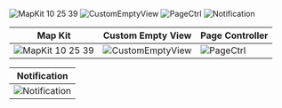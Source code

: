 ![MapKit 10 25 39](https://user-images.githubusercontent.com/38347138/127763020-7c0e37d0-be0e-4116-93bf-162164949f3c.gif)
![CustomEmptyView](https://user-images.githubusercontent.com/38347138/127927874-b939a26f-6e0e-4014-9362-ab1bb4cdb7fb.gif)
![PageCtrl](https://user-images.githubusercontent.com/38347138/127873423-5ea2160c-4534-43f4-8b12-9dca7d20a527.gif)
![Notification](https://user-images.githubusercontent.com/38347138/127896126-116e21d7-7bc0-4bb3-b475-38c1ebe5f431.gif)

| Map Kit | Custom Empty View | Page Controller |
|---------|-------------------|-----------------|
|![MapKit 10 25 39](https://user-images.githubusercontent.com/38347138/127763020-7c0e37d0-be0e-4116-93bf-162164949f3c.gif)|![CustomEmptyView](https://user-images.githubusercontent.com/38347138/127927874-b939a26f-6e0e-4014-9362-ab1bb4cdb7fb.gif)|![PageCtrl](https://user-images.githubusercontent.com/38347138/127873423-5ea2160c-4534-43f4-8b12-9dca7d20a527.gif)

| Notification |
|--------------|
|![Notification](https://user-images.githubusercontent.com/38347138/127896126-116e21d7-7bc0-4bb3-b475-38c1ebe5f431.gif)
